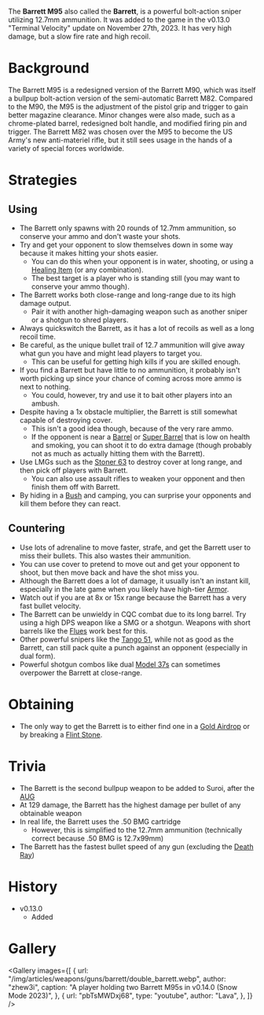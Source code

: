 The **Barrett M95** also called the **Barrett**, is a powerful bolt-action sniper utilizing 12.7mm ammunition. It was added to the game in the v0.13.0 "Terminal Velocity" update on November 27th, 2023. It has very high damage, but a slow fire rate and high recoil.

# Background

The Barrett M95 is a redesigned version of the Barrett M90, which was itself a bullpup bolt-action version of the semi-automatic Barrett M82. Compared to the M90, the M95 is the adjustment of the pistol grip and trigger to gain better magazine clearance. Minor changes were also made, such as a chrome-plated barrel, redesigned bolt handle, and modified firing pin and trigger. The Barrett M82 was chosen over the M95 to become the US Army's new anti-materiel rifle, but it still sees usage in the hands of a variety of special forces worldwide.

# Strategies

## Using

- The Barrett only spawns with 20 rounds of 12.7mm ammunition, so conserve your ammo and don't waste your shots.
- Try and get your opponent to slow themselves down in some way because it makes hitting your shots easier.
  - You can do this when your opponent is in water, shooting, or using a [Healing Item](/healing) (or any combination).
  - The best target is a player who is standing still (you may want to conserve your ammo though).
- The Barrett works both close-range and long-range due to its high damage output.
  - Pair it with another high-damaging weapon such as another sniper or a shotgun to shred players.
- Always quickswitch the Barrett, as it has a lot of recoils as well as a long recoil time.
- Be careful, as the unique bullet trail of 12.7 ammunition will give away what gun you have and might lead players to target you.
  - This can be useful for getting high kills if you are skilled enough.
- If you find a Barrett but have little to no ammunition, it probably isn't worth picking up since your chance of coming across more ammo is next to nothing.
  - You could, however, try and use it to bait other players into an ambush.
- Despite having a 1x obstacle multiplier, the Barrett is still somewhat capable of destroying cover.
  - This isn't a good idea though, because of the very rare ammo.
  - If the opponent is near a [Barrel](/obstacles/barrel) or [Super Barrel](/obstacles/super_barrel) that is low on health and smoking, you can shoot it to do extra damage (though probably not as much as actually hitting them with the Barrett).
- Use LMGs such as the [Stoner 63](/weapons/guns/stoner_63) to destroy cover at long range, and then pick off players with Barrett.
  - You can also use assault rifles to weaken your opponent and then finish them off with Barrett.
- By hiding in a [Bush](/obstacles/bush) and camping, you can surprise your opponents and kill them before they can react.

## Countering

- Use lots of adrenaline to move faster, strafe, and get the Barrett user to miss their bullets. This also wastes their ammunition.
- You can use cover to pretend to move out and get your opponent to shoot, but then move back and have the shot miss you.
- Although the Barrett does a lot of damage, it usually isn't an instant kill, especially in the late game when you likely have high-tier [Armor](/equipment/armor).
- Watch out if you are at 8x or 15x range because the Barrett has a very fast bullet velocity.
- The Barrett can be unwieldy in CQC combat due to its long barrel. Try using a high DPS weapon like a SMG or a shotgun. Weapons with short barrels like the [Flues](/weapons/guns/flues) work best for this.
- Other powerful snipers like the [Tango 51](/weapons/guns/tango_51), while not as good as the Barrett, can still pack quite a punch against an opponent (especially in dual form).
- Powerful shotgun combos like dual [Model 37s](/weapons/guns/model_37) can sometimes overpower the Barrett at close-range.

# Obtaining

- The only way to get the Barrett is to either find one in a [Gold Airdrop](/obstacles/gold_airdrop_crate) or by breaking a [Flint Stone](/obstacles/flint_stone).

<Obtaining item="barrett" />

# Trivia

- The Barrett is the second bullpup weapon to be added to Suroi, after the [AUG](/weapons/guns/aug)
- At 129 damage, the Barrett has the highest damage per bullet of any obtainable weapon
- In real life, the Barrett uses the .50 BMG cartridge
  - However, this is simplified to the 12.7mm ammunition (technically correct because .50 BMG is 12.7x99mm)
- The Barrett has the fastest bullet speed of any gun (excluding the [Death Ray](/weapons/guns/death_ray))

# History

- v0.13.0
  - Added

# Gallery

<Gallery
  images={[
    {
      url: "/img/articles/weapons/guns/barrett/double_barrett.webp",
      author: "zhew3i",
      caption: "A player holding two Barrett M95s in v0.14.0 (Snow Mode 2023)",
    },
    {
      url: "pbTsMWDxj68",
      type: "youtube",
      author: "Lava",
    },
  ]}
/>
